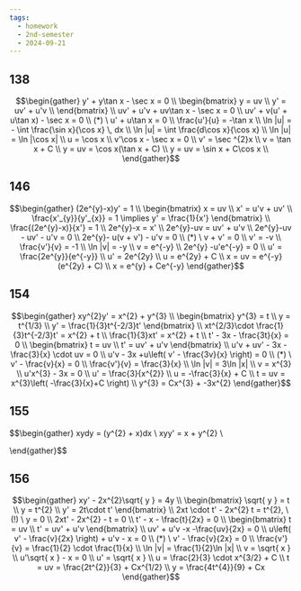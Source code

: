 ```yaml
---
tags:
  - homework
  - 2nd-semester
  - 2024-09-21
---
```


## 138

$$\begin{gather}
y' + y\tan x - \sec x = 0 \\
\begin{bmatrix}
y = uv \\
y' = uv' + u'v \\
\end{bmatrix} \\
uv' + u'v + uv\tan x - \sec x = 0 \\
uv' + v(u' + u\tan x) - \sec x = 0 \\
(*) \ u' + u\tan x = 0 \\
\frac{u'}{u} = -\tan x \\
\ln |u| = - \int \frac{\sin x}{\cos x} \, dx \\
\ln |u| = \int \frac{d\cos x}{\cos x} \\
\ln |u| = \ln |\cos x| \\
u = \cos x \\
v'\cos x - \sec x = 0 \\
v' = \sec ^{2}x \\
v = \tan x + C \\
y = uv = \cos x(\tan x + C) \\
y = uv = \sin x + C\cos x \\ 
\end{gather}$$

## 146

$$\begin{gather}
(2e^{y}-x)y' = 1 \\
\begin{bmatrix}
x = uv \\
x' = u'v + uv' \\
\frac{x'_{y}}{y'_{x}} = 1 \implies y' = \frac{1}{x'}
\end{bmatrix} \\
\frac{(2e^{y}-x)}{x'} = 1 \\
2e^{y}-x = x' \\
2e^{y}-uv = uv' + u'v \\
2e^{y}-uv - uv' - u'v = 0 \\
2e^{y}- u(v + v') - u'v = 0 \\
(*) \ v + v' = 0 \\
v' = -v \\
\frac{v'}{v} = -1 \\
\ln |v| = -y \\
v = e^{-y} \\
2e^{y} -u'e^{-y} = 0 \\
u' = \frac{2e^{y}}{e^{-y}} \\
u' = 2e^{2y} \\
u = e^{2y} + C \\
x = uv = e^{-y}(e^{2y} + C) \\
x = e^{y} + Ce^{-y}
\end{gather}$$

## 154

$$\begin{gather}
xy^{2}y' = x^{2} + y^{3} \\
\begin{bmatrix}
y^{3} = t \\
y = t^{1/3} \\
y' = \frac{1}{3}t^{-2/3}t'
\end{bmatrix} \\
xt^{2/3}\cdot \frac{1}{3}t^{-2/3}t' = x^{2} + t \\
\frac{1}{3}xt' = x^{2} + t \\
t' - 3x - \frac{3t}{x} = 0 \\
\begin{bmatrix}
t = uv \\
t' = uv' + u'v
\end{bmatrix} \\
u'v + uv' - 3x - \frac{3}{x} \cdot uv = 0 \\
u'v  - 3x +u\left( v' - \frac{3v}{x} \right) = 0 \\
(*) \ v' - \frac{v}{x} = 0 \\
\frac{v'}{v} = \frac{3}{x} \\
\ln |v| = 3\ln |x| \\
v = x^{3} \\
u'x^{3} - 3x = 0 \\
u' = \frac{3}{x^{2}} \\
u = -\frac{3}{x} + C \\
t = uv = x^{3}\left( -\frac{3}{x}+C \right) \\
y^{3} = Cx^{3} + -3x^{2}
\end{gather}$$

## 155

$$\begin{gather}
xydy = (y^{2} + x)dx \\
xyy' = x + y^{2} \\

\end{gather}$$

## 156

$$\begin{gather}
xy' - 2x^{2}\sqrt{ y } = 4y \\
\begin{bmatrix}
\sqrt{ y } = t \\
y = t^{2} \\
y' = 2t\cdot t'
\end{bmatrix} \\
2xt \cdot t' - 2x^{2} t = t^{2}, \ (!) \ y = 0 \\
2xt' - 2x^{2} - t = 0 \\
t' - x - \frac{t}{2x} = 0 \\
\begin{bmatrix}
t = uv \\
t' = uv' + u'v
\end{bmatrix} \\
uv' + u'v -x -\frac{uv}{2x} = 0 \\
u\left( v' - \frac{v}{2x} \right) + u'v - x = 0 \\
(*) \ v' - \frac{v}{2x} = 0 \\
\frac{v'}{v} = \frac{1}{2} \cdot \frac{1}{x} \\
\ln |v| = \frac{1}{2}\ln |x| \\
v = \sqrt{ x } \\
u'\sqrt{ x } - x = 0 \\
u' = \sqrt{ x } \\
u = \frac{2}{3} \cdot x^{3/2} + C \\
t = uv = \frac{2t^{2}}{3} + Cx^{1/2} \\
y = \frac{4t^{4}}{9} + Cx
\end{gather}$$